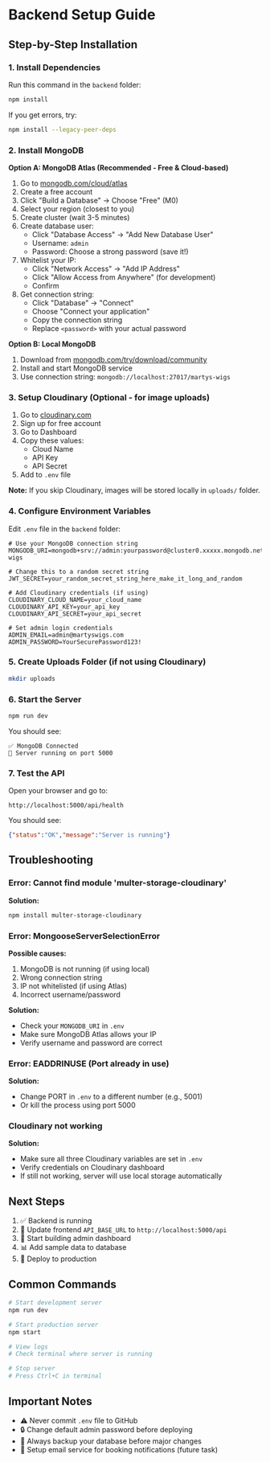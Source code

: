 # Backend Setup Guide

## Step-by-Step Installation

### 1. Install Dependencies

Run this command in the `backend` folder:

```bash
npm install
```

If you get errors, try:

```bash
npm install --legacy-peer-deps
```

### 2. Install MongoDB

**Option A: MongoDB Atlas (Recommended - Free & Cloud-based)**

1. Go to [mongodb.com/cloud/atlas](https://www.mongodb.com/cloud/atlas)
2. Create a free account
3. Click "Build a Database" → Choose "Free" (M0)
4. Select your region (closest to you)
5. Create cluster (wait 3-5 minutes)
6. Create database user:
   - Click "Database Access" → "Add New Database User"
   - Username: `admin`
   - Password: Choose a strong password (save it!)
7. Whitelist your IP:
   - Click "Network Access" → "Add IP Address"
   - Click "Allow Access from Anywhere" (for development)
   - Confirm
8. Get connection string:
   - Click "Database" → "Connect"
   - Choose "Connect your application"
   - Copy the connection string
   - Replace `<password>` with your actual password

**Option B: Local MongoDB**

1. Download from [mongodb.com/try/download/community](https://www.mongodb.com/try/download/community)
2. Install and start MongoDB service
3. Use connection string: `mongodb://localhost:27017/martys-wigs`

### 3. Setup Cloudinary (Optional - for image uploads)

1. Go to [cloudinary.com](https://cloudinary.com)
2. Sign up for free account
3. Go to Dashboard
4. Copy these values:
   - Cloud Name
   - API Key
   - API Secret
5. Add to `.env` file

**Note:** If you skip Cloudinary, images will be stored locally in `uploads/` folder.

### 4. Configure Environment Variables

Edit `.env` file in the `backend` folder:

```env
# Use your MongoDB connection string
MONGODB_URI=mongodb+srv://admin:yourpassword@cluster0.xxxxx.mongodb.net/martys-wigs

# Change this to a random secret string
JWT_SECRET=your_random_secret_string_here_make_it_long_and_random

# Add Cloudinary credentials (if using)
CLOUDINARY_CLOUD_NAME=your_cloud_name
CLOUDINARY_API_KEY=your_api_key
CLOUDINARY_API_SECRET=your_api_secret

# Set admin login credentials
ADMIN_EMAIL=admin@martyswigs.com
ADMIN_PASSWORD=YourSecurePassword123!
```

### 5. Create Uploads Folder (if not using Cloudinary)

```bash
mkdir uploads
```

### 6. Start the Server

```bash
npm run dev
```

You should see:
```
✅ MongoDB Connected
🚀 Server running on port 5000
```

### 7. Test the API

Open your browser and go to:
```
http://localhost:5000/api/health
```

You should see:
```json
{"status":"OK","message":"Server is running"}
```

## Troubleshooting

### Error: Cannot find module 'multer-storage-cloudinary'

**Solution:**
```bash
npm install multer-storage-cloudinary
```

### Error: MongooseServerSelectionError

**Possible causes:**
1. MongoDB is not running (if using local)
2. Wrong connection string
3. IP not whitelisted (if using Atlas)
4. Incorrect username/password

**Solution:**
- Check your `MONGODB_URI` in `.env`
- Make sure MongoDB Atlas allows your IP
- Verify username and password are correct

### Error: EADDRINUSE (Port already in use)

**Solution:**
- Change PORT in `.env` to a different number (e.g., 5001)
- Or kill the process using port 5000

### Cloudinary not working

**Solution:**
- Make sure all three Cloudinary variables are set in `.env`
- Verify credentials on Cloudinary dashboard
- If still not working, server will use local storage automatically

## Next Steps

1. ✅ Backend is running
2. 📝 Update frontend `API_BASE_URL` to `http://localhost:5000/api`
3. 🎨 Start building admin dashboard
4. 📊 Add sample data to database
5. 🚀 Deploy to production

## Common Commands

```bash
# Start development server
npm run dev

# Start production server
npm start

# View logs
# Check terminal where server is running

# Stop server
# Press Ctrl+C in terminal
```

## Important Notes

- ⚠️ Never commit `.env` file to GitHub
- 🔒 Change default admin password before deploying
- 💾 Always backup your database before major changes
- 📧 Setup email service for booking notifications (future task)
